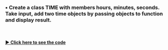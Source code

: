 ### ▪️ Create a class TIME with members hours, minutes, seconds. Take input, add two time objects by passing objects to function and display result.

<br/>

#### [▶️ Click here to see the code](./time.cpp)
